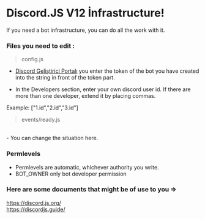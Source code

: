 # Discord.JS V12 İnfrastructure!

If you need a bot infrastructure, you can do all the work with it.


### Files you need to edit :

> config.js
- [Discord Geliştirici Portalı](https://discordapp.com/developers/application) you enter the token of the bot you have created into the string in front of the token part.

- In the Developers section, enter your own discord user id. If there are more than one developer, extend it by placing commas.

Example: ["1.id","2.id","3.id"]

> events/ready.js
<br>
- You can change the situation here.

### Permlevels

- Permlevels are automatic, whichever authority you write.
- BOT_OWNER only bot developer permission

### Here are some documents that might be of use to you =>
https://discord.js.org/<br>
https://discordjs.guide/

